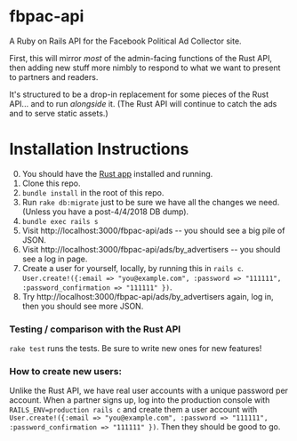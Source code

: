# fbpac-api

A Ruby on Rails API for the Facebook Political Ad Collector site.

First, this will mirror _most_ of the admin-facing functions of the Rust API, then adding new stuff more nimbly to respond to what we want to present to partners and readers.

It's structured to be a drop-in replacement for some pieces of the Rust API... and to run _alongside_ it. (The Rust API will continue to catch the ads and to serve static assets.)

# Installation Instructions

0. You should have the [Rust app](https://github.com/globeandmail/fbpac-backend) installed and running.
1. Clone this repo.
2. `bundle install` in the root of this repo.
3. Run `rake db:migrate` just to be sure we have all the changes we need. (Unless you have a post-4/4/2018 DB dump).
4. `bundle exec rails s`
5. Visit http://localhost:3000/fbpac-api/ads -- you should see a big pile of JSON.
6. Visit http://localhost:3000/fbpac-api/ads/by_advertisers -- you should see a log in page.
7. Create a user for yourself, locally, by running this in `rails c`. `User.create!({:email => "you@example.com", :password => "111111", :password_confirmation => "111111" })`.
8. Try http://localhost:3000/fbpac-api/ads/by_advertisers again, log in, then you should see more JSON.

### Testing / comparison with the Rust API

`rake test` runs the tests. Be sure to write new ones for new features!


### How to create new users:

Unlike the Rust API, we have real user accounts with a unique password per account. When a partner signs up, log into the production console with `RAILS_ENV=production rails c` and create them a user account with `User.create!({:email => "you@example.com", :password => "111111", :password_confirmation => "111111" })`. Then they should be good to go.
